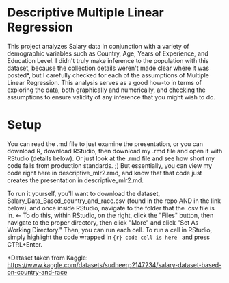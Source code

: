 # Descriptive Multiple Linear Regression
This project analyzes Salary data in conjunction with a variety of demographic variables such as Country, Age, Years of Experience, and Education Level.  I didn't truly make inference to the population with this dataset,
because the collection details weren't made clear where it was posted*, but I carefully checked for each of the assumptions of Multiple Linear Regression.  This analysis serves as a good how-to in terms of exploring the data,
both graphically and numerically, and checking the assumptions to ensure validity of any inference that you might wish to do.

# Setup
You can read the .md file to just examine the presentation, or you can download R, download RStudio, then download my .rmd file and open it with RStudio (details below).  Or just look at the .rmd file and see how short my code falls
from production standards. ;)  But essentially, you can view my code right here in descriptive_mlr2.rmd, and know that that code just creates the presentation in descriptive_mlr2.md.

To run it yourself, you'll want to download the dataset, Salary_Data_Based_country_and_race.csv (found in the repo AND in the link below), and once inside RStudio, navigate to the folder that the .csv file is in.  <- To do this, within RStudio, on the right, click the "Files" button,
then navigate to the proper directory, then click "More" and click "Set As Working Directory." Then, you can run each cell.  To run a cell in RStudio,
simply highlight the code wrapped in ```{r} code cell is here ``` and press CTRL+Enter.

*Dataset taken from Kaggle:
https://www.kaggle.com/datasets/sudheerp2147234/salary-dataset-based-on-country-and-race
